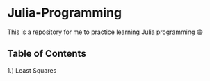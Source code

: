 # Julia-Programming
This is a repository for me to practice learning Julia programming :smile:

## Table of Contents

1.) Least Squares
